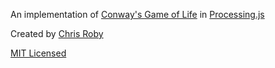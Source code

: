 An implementation of [Conway's Game of Life](http://en.wikipedia.org/wiki/Conway's_Game_of_Life) in [Processing.js](https://github.com/jeresig/processing-js)

Created by [Chris Roby](http://github.com/croby)

[MIT Licensed](https://github.com/croby/conway-pjs/blob/master/MIT-LICENSE.txt)
